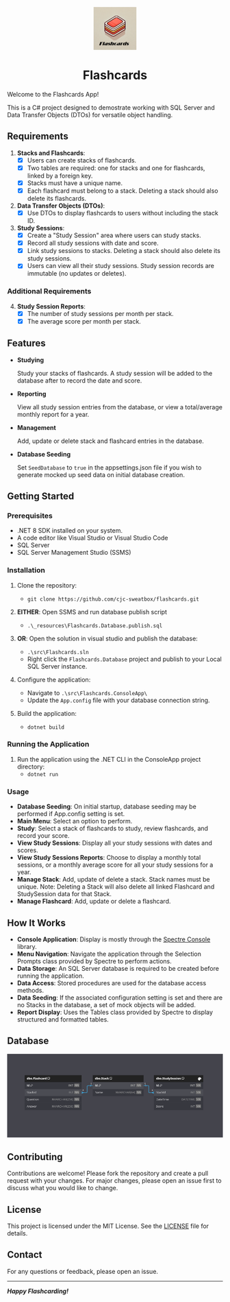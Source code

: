 <div align="center">

<img src="./_resources/flashcards-logo.png" alt="flashcards logo" width="100px" />
<h1>Flashcards</h1>

</div>

Welcome to the Flashcards App!

This is a C# project designed to demostrate working with SQL Server and Data Transfer Objects (DTOs) for versatile object handling.

## Requirements

1. **Stacks and Flashcards**:
    - [x] Users can create stacks of flashcards.
    - [x] Two tables are required: one for stacks and one for flashcards, linked by a foreign key.
    - [x] Stacks must have a unique name.
    - [x] Each flashcard must belong to a stack. Deleting a stack should also delete its flashcards.
2. **Data Transfer Objects (DTOs)**:
    - [x] Use DTOs to display flashcards to users without including the stack ID.
3. **Study Sessions**:
    - [x] Create a "Study Session" area where users can study stacks.
    - [x] Record all study sessions with date and score.
    - [x] Link study sessions to stacks. Deleting a stack should also delete its study sessions.
    - [x] Users can view all their study sessions. Study session records are immutable (no updates or deletes).

### Additional Requirements

4. **Study Session Reports**:
    - [x] The number of study sessions per month per stack.
    - [x] The average score per month per stack.

## Features

- **Studying**

    Study your stacks of flashcards. A study session will be added to the database after to record the date and score.

- **Reporting**

    View all study session entries from the database, or view a total/average monthly report for a year.

- **Management**

    Add, update or delete stack and flashcard entries in the database.

- **Database Seeding**

    Set `SeedDatabase` to `true` in the appsettings.json file if you wish to generate mocked up seed data on initial database creation.

## Getting Started

### Prerequisites

- .NET 8 SDK installed on your system.
- A code editor like Visual Studio or Visual Studio Code
- SQL Server
- SQL Server Management Studio (SSMS)

### Installation

1. Clone the repository:
    - `git clone https://github.com/cjc-sweatbox/flashcards.git`

2. **EITHER**: Open SSMS and run database publish script
    - `.\_resources\Flashcards.Database.publish.sql`

3. **OR**: Open the solution in visual studio and publish the database:
    - `.\src\Flashcards.sln`
    - Right click the ``Flashcards.Database`` project and publish to your Local SQL Server instance.

4. Configure the application:
    - Navigate to `.\src\Flashcards.ConsoleApp\`
    - Update the `App.config` file with your database connection string.

5. Build the application:
    - `dotnet build`

### Running the Application

1. Run the application using the .NET CLI in the ConsoleApp project directory:
    - `dotnet run`

### Usage

- **Database Seeding**: On initial startup, database seeding may be performed if App.config setting is set.
- **Main Menu**: Select an option to perform.
- **Study**: Select a stack of flashcards to study, review flashcards, and record your score.
- **View Study Sessions**: Display all your study sessions with dates and scores.
- **View Study Sessions Reports**: Choose to display a monthly total sessions, or a monthly average score for all your study sessions for a year.
- **Manage Stack**: Add, update of delete a stack. Stack names must be unique. Note: Deleting a Stack will also delete all linked Flashcard and StudySession data for that Stack.
- **Manage Flashcard**: Add, update or delete a flashcard.

## How It Works

- **Console Application**: Display is mostly through the [Spectre Console](https://spectreconsole.net/) library.
- **Menu Navigation**: Navigate the application through the Selection Prompts class provided by Spectre to perform actions.
- **Data Storage**: An SQL Server database is required to be created before running the application.
- **Data Access**: Stored procedures are used for the database access methods.
- **Data Seeding**: If the associated configuration setting is set and there are no Stacks in the database, a set of mock objects will be added.
- **Report Display**: Uses the Tables class provided by Spectre to display structured and formatted tables.

## Database

![flashcards entity relationship diagram](./_resources/flashcards-entity-relationship-diagram.png)

## Contributing

Contributions are welcome! Please fork the repository and create a pull request with your changes. For major changes, please open an issue first to discuss what you would like to change.

## License

This project is licensed under the MIT License. See the [LICENSE](./LICENSE) file for details.

## Contact

For any questions or feedback, please open an issue.

---
***Happy Flashcarding!***
